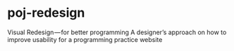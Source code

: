 # poj-redesign
Visual Redesign — for better programming
A designer’s approach on how to improve usability for a programming practice website
